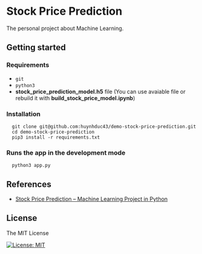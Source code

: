 # Stock Price Prediction

The personal project about Machine Learning.

## Getting started

### Requirements

- `git`
- `python3`
- **stock_price_prediction_model.h5** file (You can use avaiable file or rebuild it with **build_stock_price_model.ipynb**)

### Installation

```
  git clone git@github.com:huynhduc43/demo-stock-price-prediction.git
  cd demo-stock-price-prediction
  pip3 install -r requirements.txt
```

### Runs the app in the development mode

```
  python3 app.py
```


## References

- [Stock Price Prediction – Machine Learning Project in Python](https://data-flair.training/blogs/stock-price-prediction-machine-learning-project-in-python/)

## License

The MIT License

[![License: MIT](https://img.shields.io/badge/License-MIT-yellow.svg)](https://opensource.org/licenses/MIT)